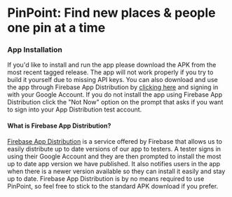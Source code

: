 # PinPoint: Find new places & people one pin at a time
### App Installation
If you'd like to install and run the app please download the APK from the most recent tagged release. The app will not work properly if you try to build it yourself due to missing API keys. You can also download and use the app through Firebase App Distribution by [clicking here](https://appdistribution.firebase.dev/i/b65b91f7ee488b35) and signing in with your Google Account. If you do not install the app using Firebase App Distribution click the "Not Now" option on the prompt that asks if you want to sign into your App Distribution test account.

#### What is Firebase App Distribution?
[Firebase App Distribution](https://firebase.google.com/docs/app-distribution) is a service offered by Firebase that allows us to easily distribute up to date versions of our app to testers. A tester signs in using their Google Account and they are then prompted to install the most up to date app version we have published. It also notifies users in the app when there is a newer version available so they can install it easily and stay up to date. Firebase App Distribution is by no means required to use PinPoint, so feel free to stick to the standard APK download if you prefer.
